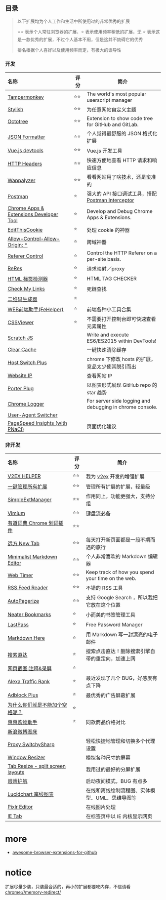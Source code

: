 ## 目录 

> 以下扩展均为个人工作和生活中所使用过的非常优秀的扩展
>
> ​:star::star: 表示个人常驻浏览器的扩展，:star: 表示使用频率稍低的扩展，无 :star: 表示这是一款优秀的扩展，不过个人基本不用，但是这并不妨碍它的优秀
>
> 排名根据个人喜好以及使用频率而定，有极大的误导性

### 开发

| 名称                                       | 评分           | 简介                                       |
| :--------------------------------------- | ------------ | ---------------------------------------- |
| [Tampermonkey](https://chrome.google.com/webstore/detail/tampermonkey/dhdgffkkebhmkfjojejmpbldmpobfkfo) | :star::star: | The world's most popular userscript manager |
| [Stylish](https://chrome.google.com/webstore/detail/stylish-custom-themes-for/fjnbnpbmkenffdnngjfgmeleoegfcffe) | :star::star: | 为任意网站自定义主题                               |
| [Octotree](https://chrome.google.com/webstore/detail/octotree/bkhaagjahfmjljalopjnoealnfndnagc) | :star::star: | Extension to show code tree for GitHub and GitLab. |
| [JSON Formatter](https://chrome.google.com/webstore/detail/json-formatter/bcjindcccaagfpapjjmafapmmgkkhgoa) | :star::star: | 个人觉得最舒服的 JSON 格式化扩展                      |
| [Vue.js devtools](https://chrome.google.com/webstore/detail/vuejs-devtools/nhdogjmejiglipccpnnnanhbledajbpd) | :star::star: | Vue.js 开发工具                              |
| [HTTP Headers](https://chrome.google.com/webstore/detail/http-headers/nioieekamcpjfleokdcdifpmclkohddp) | :star::star: | 快速方便地查看 HTTP 请求和响应信息                     |
| [Wappalyzer](https://chrome.google.com/webstore/detail/wappalyzer/gppongmhjkpfnbhagpmjfkannfbllamg) | :star::star: | 看看网站用了啥技术，还是蛮准的                          |
| [Postman](https://chrome.google.com/webstore/detail/postman/fhbjgbiflinjbdggehcddcbncdddomop) | :star:       | 强大的 API 接口调试工具，搭配 [Postman Interceptor](https://chrome.google.com/webstore/detail/postman-interceptor/aicmkgpgakddgnaphhhpliifpcfhicfo) |
| [Chrome Apps & Extensions Developer Tool](https://chrome.google.com/webstore/detail/chrome-apps-extensions-de/ohmmkhmmmpcnpikjeljgnaoabkaalbgc) | :star:       | Develop and Debug Chrome Apps & Extensions. |
| [EditThisCookie](https://chrome.google.com/webstore/detail/editthiscookie/fngmhnnpilhplaeedifhccceomclgfbg) | :star:       | 处理 cookie 的神器                            |
| [Allow-Control-Allow-Origin: *](https://chrome.google.com/webstore/detail/allow-control-allow-origi/nlfbmbojpeacfghkpbjhddihlkkiljbi) | :star:       | 跨域神器                                     |
| [Referer Control](https://chrome.google.com/webstore/detail/referer-control/hnkcfpcejkafcihlgbojoidoihckciin) | :star:       | Control the HTTP Referer on a per-site basis. |
| [ReRes](https://chrome.google.com/webstore/detail/reres/gieocpkbblidnocefjakldecahgeeica) | :star:       | 请求映射／proxy                               |
| [HTML 标签检测器](https://chrome.google.com/webstore/detail/html-%E6%A0%87%E7%AD%BE%E6%A3%80%E6%B5%8B%E5%99%A8html-tag-checke/eglomijmggnafcfejliedcljabfgblia) | :star:       | HTML TAG CHECKER                         |
| [Check My Links](https://chrome.google.com/webstore/detail/check-my-links/ojkcdipcgfaekbeaelaapakgnjflfglf) | :star:       | 死链查找                                     |
| [二维码生成器](https://chrome.google.com/webstore/detail/%E4%BA%8C%E7%BB%B4%E7%A0%81qr%E7%A0%81%E7%94%9F%E6%88%90%E5%99%A8qr-code-generato/pflgjjogbmmcmfhfcnlohagkablhbpmg) | :star:       |                                          |
| [WEB前端助手(FeHelper)](https://chrome.google.com/webstore/detail/web%E5%89%8D%E7%AB%AF%E5%8A%A9%E6%89%8Bfehelper/pkgccpejnmalmdinmhkkfafefagiiiad) | :star:       | 前端各种小工具合集                                |
| [CSSViewer](https://chrome.google.com/webstore/detail/cssviewer/ggfgijbpiheegefliciemofobhmofgce) | :star:       | 不需要打开控制台即可快速查看元素属性                       |
| [Scratch JS](https://chrome.google.com/webstore/detail/scratch-js/alploljligeomonipppgaahpkenfnfkn) |              | Write and execute ES6/ES2015 within DevTools! |
| [Clear Cache](https://chrome.google.com/webstore/detail/clear-cache/cppjkneekbjaeellbfkmgnhonkkjfpdn) |              | 一键快速清除缓存                                 |
| [Host Switch Plus](https://chrome.google.com/webstore/detail/host-switch-plus/bopepoejgapmihklfepohbilpkcdoaeo) |              | chrome 下修改 hosts 的扩展，竞品太少使其脱引而出          |
| [Website IP](https://chrome.google.com/webstore/detail/website-ip/ghbmhlgniedlklkpimlibbaoomlpacmk) |              | 查看网站 IP                                  |
| [Porter Plug](https://chrome.google.com/webstore/detail/porter-plug/lngoojfoglemfpbeiomhgheccpdheilp?utm_source=chrome-app-launcher-info-dialog) |              | 以图表形式展现 GitHub repo 的 star 趋势            |
| [Chrome Logger](https://chrome.google.com/webstore/detail/chrome-logger/noaneddfkdjfnfdakjjmocngnfkfehhd) |              | For server side logging and debugging in chrome console. |
| [User-Agent Switcher](https://chrome.google.com/webstore/detail/user-agent-switcher/dbclpoekepcmadpkeaelmhiheolhjflj) |              |                                          |
| [PageSpeed Insights (with PNaCl)](https://chrome.google.com/webstore/detail/pagespeed-insights-with-p/lanlbpjbalfkflkhegagflkgcfklnbnh) |              | 页面优化建议                                   |

### 非开发

| 名称                                       | 评分           | 简介                                       |
| :--------------------------------------- | ------------ | ---------------------------------------- |
| [V2EX HELPER](https://chrome.google.com/webstore/detail/v2ex-helper/ceciedfhiofnohkddfiibjieahonddjm) | :star::star: | 我为 [v2ex](https://www.v2ex.com/) 开发的增强扩展 |
| [一键管理所有扩展](https://chrome.google.com/webstore/detail/%E4%B8%80%E9%94%AE%E7%AE%A1%E7%90%86%E6%89%80%E6%9C%89%E6%89%A9%E5%B1%95/niemebbfnfbjfojajlmnbiikmcpjkkja) | :star::star: | 管理所有扩展的扩展，轻量级                            |
| [SimpleExtManager](https://chrome.google.com/webstore/detail/simpleextmanager/kniehgiejgnnpgojkdhhjbgbllnfkfdk) | :star::star: | 作用同上，功能更强大，支持分组                          |
| [Vimium](https://chrome.google.com/webstore/detail/vimium/dbepggeogbaibhgnhhndojpepiihcmeb) | :star::star: | 键盘流必备                                    |
| [有道词典 Chrome 划词插件](https://chrome.google.com/webstore/detail/%E6%9C%89%E9%81%93%E8%AF%8D%E5%85%B8chrome%E5%88%92%E8%AF%8D%E6%8F%92%E4%BB%B6/eopjamdnofihpioajgfdikhhbobonhbb) | :star::star: |                                          |
| [远方 New Tab](https://chrome.google.com/webstore/detail/dream-afar-new-tab/henmfoppjjkcencpbjaigfahdjlgpegn) | :star::star: | 每天打开新页面都是一段不期而遇的旅行                       |
| [Minimalist Markdown Editor](https://chrome.google.com/webstore/detail/minimalist-markdown-edito/pghodfjepegmciihfhdipmimghiakcjf?utm_source=chrome-app-launcher-info-dialog) | :star::star: | 个人非常喜欢的 Markdown 编辑器                     |
| [Web Timer](https://chrome.google.com/webstore/detail/web-timer/efkkjffdefaaioagghcaflicdajfhceo) | :star::star: | Keep track of how you spend your time on the web. |
| [RSS Feed Reader](https://chrome.google.com/webstore/detail/rss-feed-reader/pnjaodmkngahhkoihejjehlcdlnohgmp) | :star::star: | 不错的 RSS 工具                               |
| [AutoPagerize](https://chrome.google.com/webstore/detail/autopagerize/igiofjhpmpihnifddepnpngfjhkfenbp) | :star::star: | 支持 Google Search ，所以我把它放在这个位置            |
| [Neater Bookmarks](https://chrome.google.com/webstore/detail/neater-bookmarks/ofgjggbjanlhbgaemjbkiegeebmccifi) | :star:       | 小而美的书签管理工具                               |
| [LastPass](https://chrome.google.com/webstore/detail/lastpass-free-password-ma/hdokiejnpimakedhajhdlcegeplioahd) | :star:       | Free Password Manager                    |
| [Markdown Here](https://chrome.google.com/webstore/detail/markdown-here/elifhakcjgalahccnjkneoccemfahfoa) | :star:       | 用 Markdown 写一封漂亮的电子邮件                    |
| [搜索直达](https://chrome.google.com/webstore/detail/faster-search-for-googley/mkpejojlockjoldbdbbgbibeogmemjfk) | :star:       | 搜索点击直达！删除搜索引擎自带的重定向，加速上网                 |
| [网页截图:注释&录屏](https://chrome.google.com/webstore/detail/awesome-screenshot-screen/nlipoenfbbikpbjkfpfillcgkoblgpmj) | :star:       |                                          |
| [Alexa Traffic Rank](https://chrome.google.com/webstore/detail/alexa-traffic-rank/cknebhggccemgcnbidipinkifmmegdel) | :star:       | 最近发现了几个 BUG，好感度有点下降                      |
| [Adblock Plus](https://chrome.google.com/webstore/detail/adblock-plus/cfhdojbkjhnklbpkdaibdccddilifddb) | :star:       | 最优秀的广告屏蔽扩展                               |
| [为什么你们就是不能加个空格呢？](https://chrome.google.com/webstore/detail/%E7%82%BA%E4%BB%80%E9%BA%BC%E4%BD%A0%E5%80%91%E5%B0%B1%E6%98%AF%E4%B8%8D%E8%83%BD%E5%8A%A0%E5%80%8B%E7%A9%BA%E6%A0%BC%E5%91%A2%EF%BC%9F/paphcfdffjnbcgkokihcdjliihicmbpd) | :star:       |                                          |
| [惠惠购物助手](https://chrome.google.com/webstore/detail/%E6%83%A0%E6%83%A0%E8%B4%AD%E7%89%A9%E5%8A%A9%E6%89%8B/ohjkicjidmohhfcjjlahfppkdblibkkb) | :star:       | 同款商品价格对比                                 |
| [新浪微博图床](https://chrome.google.com/webstore/detail/%E6%96%B0%E6%B5%AA%E5%BE%AE%E5%8D%9A%E5%9B%BE%E5%BA%8A/fdfdnfpdplfbbnemmmoklbfjbhecpnhf) |              |                                          |
| [Proxy SwitchySharp](https://chrome.google.com/webstore/detail/proxy-switchysharp/dpplabbmogkhghncfbfdeeokoefdjegm) |              | 轻松快捷地管理和切换多个代理设置                         |
| [Window Resizer](https://chrome.google.com/webstore/detail/window-resizer/kkelicaakdanhinjdeammmilcgefonfh) |              | 模拟各种尺寸的屏幕                                |
| [Tab Resize - split screen layouts](https://chrome.google.com/webstore/detail/tab-resize-split-screen-l/bkpenclhmiealbebdopglffmfdiilejc) |              | 我用过的最好的分屏扩展                              |
| [眼睛护航](https://chrome.google.com/webstore/detail/care-your-eyes/fidmpnedniahpnkeomejhnepmbdamlhl) |              | 启动夜间模式，BUG 有点多                           |
| [Lucidchart 离线图表](https://chrome.google.com/webstore/detail/lucidchart-diagrams-deskt/djejicklhojeokkfmdelnempiecmdomj) |              | 在线和离线绘制流程图、实体模型、UML、思维导图等                |
| [Pixlr Editor](https://chrome.google.com/webstore/detail/pixlr-editor/icmaknaampgiegkcjlimdiidlhopknpk?utm_source=chrome-app-launcher-info-dialog) |              | 在线图片处理                                   |
| [IE Tab](https://chrome.google.com/webstore/detail/ie-tab/hehijbfgiekmjfkfjpbkbammjbdenadd) |              | 在标签页中以 IE 内核显示网页                         |

# more 

- [awesome-browser-extensions-for-github](https://github.com/stefanbuck/awesome-browser-extensions-for-github/blob/master/README.md)


# notice

扩展尽量少装，只装最合适的，再小的扩展都要吃内存，不信请看 <chrome://memory-redirect/>
